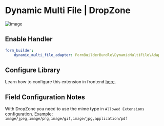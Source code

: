 # Dynamic Multi File | DropZone

![image](https://user-images.githubusercontent.com/700119/119269406-daf90080-bbf7-11eb-9059-01485bf2edf7.png)

## Enable Handler

```yaml
form_builder:
    dynamic_multi_file_adapter: FormBuilderBundle\DynamicMultiFile\Adapter\DropZoneAdapter
```

## Configure Library
Learn how to configure this extension in frontend [here](https://github.com/dachcom-digital/jquery-pimcore-formbuilder/blog/master/docs/11_dmf_fine_uploader.md).

## Field Configuration Notes
With DropZone you need to use the mime type in `Allowed Extensions` configuration. Example: `image/jpeg,image/png,image/gif,image/jpg,application/pdf` 
